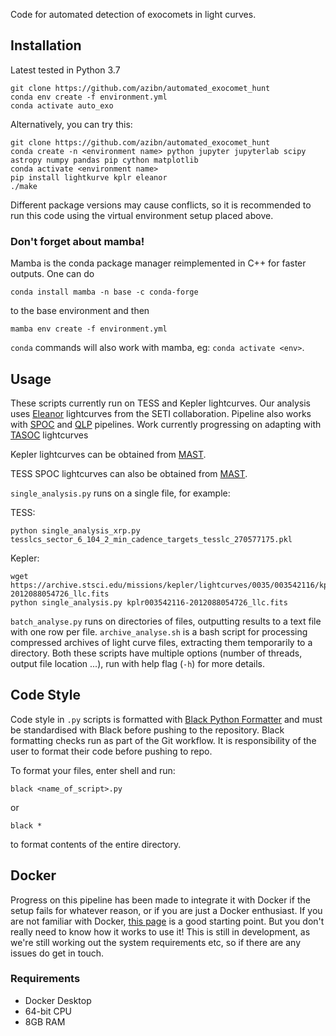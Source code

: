 Code for automated detection of exocomets in light curves.

## Installation

Latest tested in Python 3.7
	
	git clone https://github.com/azibn/automated_exocomet_hunt
	conda env create -f environment.yml
	conda activate auto_exo

Alternatively, you can try this:

	git clone https://github.com/azibn/automated_exocomet_hunt
	conda create -n <environment name> python jupyter jupyterlab scipy astropy numpy pandas pip cython matplotlib
	conda activate <environment name>
	pip install lightkurve kplr eleanor
	./make
 
Different package versions may cause conflicts, so it is recommended to run this code using the virtual environment setup placed above. 

### Don't forget about mamba!

Mamba is the conda package manager reimplemented in C++ for faster outputs. One can do

```conda install mamba -n base -c conda-forge```

to the base environment and then 

```mamba env create -f environment.yml```

`conda` commands will also work with mamba, eg: `conda activate <env>`.

## Usage

These scripts currently run on TESS and Kepler lightcurves. Our analysis uses [Eleanor](https://ui.adsabs.harvard.edu/abs/2019PASP..131i4502F/abstract) lightcurves from the SETI collaboration. Pipeline also works with [SPOC](https://ui.adsabs.harvard.edu/abs/2020RNAAS...4..201C/abstract) and [QLP](https://ui.adsabs.harvard.edu/abs/2020RNAAS...4..204H/abstract) pipelines. Work currently progressing on adapting with [TASOC](https://ui.adsabs.harvard.edu/abs/2019AAS...23320207B/abstract) lightcurves

Kepler lightcurves can be obtained from [MAST](https://archive.stsci.edu/kepler/). 

TESS SPOC lightcurves can also be obtained from [MAST](https://archive.stsci.edu/missions/tess/tid/).

`single_analysis.py` runs on a single file, for example:
 
 TESS:

    python single_analysis_xrp.py tesslcs_sector_6_104_2_min_cadence_targets_tesslc_270577175.pkl
 
 Kepler:

    wget https://archive.stsci.edu/missions/kepler/lightcurves/0035/003542116/kplr003542116-2012088054726_llc.fits
    python single_analysis.py kplr003542116-2012088054726_llc.fits


`batch_analyse.py` runs on directories of files, outputting results to a text file with one row per file. `archive_analyse.sh` is a bash script for processing compressed archives of light curve files, extracting them temporarily to a directory.  Both these scripts have multiple options (number of threads, output file location ...), run with help flag (`-h`) for more details.

## Code Style
Code style in `.py` scripts is formatted with [Black Python Formatter](https://black.readthedocs.io/en/stable/index.html) and must be standardised with Black before pushing to the repository. Black formatting checks run as part of the Git workflow. It is responsibility of the user to format their code before pushing to repo.

To format your files, enter shell and run:

`black <name_of_script>.py`

or

`black *`

to format contents of the entire directory.

## Docker

Progress on this pipeline has been made to integrate it with Docker if the setup fails for whatever reason, or if you are just a Docker enthusiast. If you are not familiar with Docker, [this page](https://www.docker.com/resources/what-container) is a good starting point. But you don't really need to know how it works to use it! This is still in development, as we're still working out the system requirements etc, so if there are any issues do get in touch. 

### Requirements
- Docker Desktop 
- 64-bit CPU
- 8GB RAM
